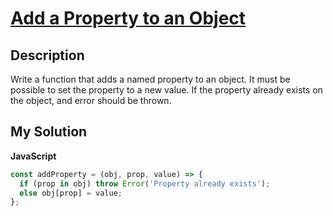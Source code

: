 # [Add a Property to an Object](https://www.codewars.com/kata/55f2c3dde50947271200006a)

## Description

Write a function that adds a named property to an object. It must be possible to set the property to a new value. If the property already exists on the object, and error should be thrown.

## My Solution

**JavaScript**

```js
const addProperty = (obj, prop, value) => {
  if (prop in obj) throw Error('Property already exists');
  else obj[prop] = value;
};
```